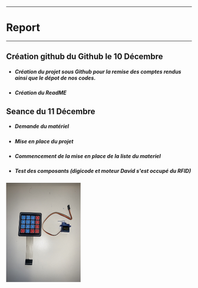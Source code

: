 *******************
# Report 
*******************
## Création github du Github le 10 Décembre
 - ##### Création du projet sous Github pour la remise des comptes rendus ainsi que le dépot de nos codes.
 - ##### Création du ReadME
## Seance du 11 Décembre
 - ##### Demande du matériel
 - ##### Mise en place du projet
 - ##### Commencement de la mise en place de la liste du materiel
 - ##### Test des composants (digicode et moteur David s'est occupé du RFID)
<img src="../Images/digicode_moteur.jpg" alt="composants" width=40% />
